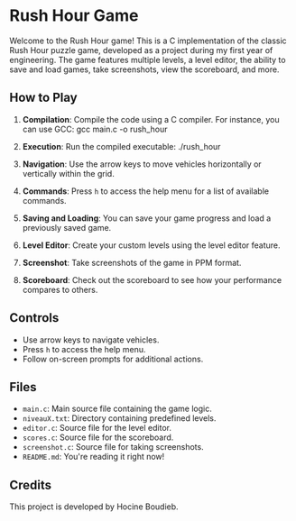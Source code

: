 # Rush Hour Game

Welcome to the Rush Hour game! This is a C implementation of the classic Rush Hour puzzle game, developed as a project during my first year of engineering. The game features multiple levels, a level editor, the ability to save and load games, take screenshots, view the scoreboard, and more.

## How to Play

1. **Compilation**: Compile the code using a C compiler. For instance, you can use GCC:
gcc main.c -o rush_hour

2. **Execution**: Run the compiled executable:
./rush_hour

3. **Navigation**: Use the arrow keys to move vehicles horizontally or vertically within the grid.

4. **Commands**: Press `h` to access the help menu for a list of available commands.

5. **Saving and Loading**: You can save your game progress and load a previously saved game.

6. **Level Editor**: Create your custom levels using the level editor feature.

7. **Screenshot**: Take screenshots of the game in PPM format.

8. **Scoreboard**: Check out the scoreboard to see how your performance compares to others.

## Controls

- Use arrow keys to navigate vehicles.
- Press `h` to access the help menu.
- Follow on-screen prompts for additional actions.

## Files

- `main.c`: Main source file containing the game logic.
- `niveauX.txt`: Directory containing predefined levels.
- `editor.c`: Source file for the level editor.
- `scores.c`: Source file for the scoreboard.
- `screenshot.c`: Source file for taking screenshots.
- `README.md`: You're reading it right now!

## Credits

This project is developed by Hocine Boudieb.
